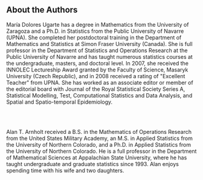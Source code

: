 <!-- About the Authors -->
<section id="author">
  <div class="page-header">
    <h2>About the Authors</h2>
  </div>
  <div class="row">
    <div class="span10 offset1">
      <p>Mar&iacute;a Dolores Ugarte has a degree in Mathematics from the University
      of Zaragoza and a Ph.D. in Statistics from
      the Public University of Navarre (UPNA). She completed her postdoctoral
      training in the Department of
      Mathematics and Statistics at Simon Fraser University (Canada). She is
      full professor in the Department of
      Statistics and Operations Research at the Public University of Navarre
      and has taught numerous statistics courses
      at the undergraduate, masters, and doctoral level. In 2007, she received
      the INNOLEC Lectureship Award granted
      by the Faculty of Science, Masaryk University (Czech Republic), and in
      2008 received a rating of "Excellent
      Teacher" from UPNA. She has worked as an associate editor or member of
      the editorial board with Journal of the
      Royal Statistical Society Series A, Statistical Modelling, Test,
      Computational Statistics and Data Analysis, and
      Spatial and Spatio-temporal Epidemiology.</p>
    </div>
  </div>
  <br />
  <br />
  <div class="row">
    <div class="span10 offset1">
      <p>Alan T. Arnholt received a B.S. in the Mathematics of Operations
      Research from the United States Military
      Academy, an M.S. in Applied Statistics from the University of Northern
      Colorado, and a Ph.D. in Applied Statistics
      from the University of Northern Colorado.  He is a full professor in the
      Department of Mathematical Sciences at
      Appalachian State University, where he has taught undergraduate and
      graduate statistics since 1993. Alan enjoys
      spending time with his wife and two daughters.</p>
    </div>
  </div>
</section>
<br><br>
